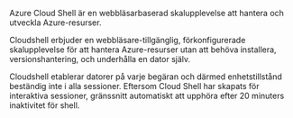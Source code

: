 Azure Cloud Shell är en webbläsarbaserad skalupplevelse att hantera och utveckla Azure-resurser.

Cloudshell erbjuder en webbläsare-tillgänglig, förkonfigurerade skalupplevelse för att hantera Azure-resurser utan att behöva installera, versionshantering, och underhålla en dator själv.

Cloudshell etablerar datorer på varje begäran och därmed enhetstillstånd beständig inte i alla sessioner. Eftersom Cloud Shell har skapats för interaktiva sessioner, gränssnitt automatiskt att upphöra efter 20 minuters inaktivitet för shell.